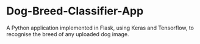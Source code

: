 # Dog-Breed-Classifier-App
A Python application implemented in Flask, using Keras and Tensorflow, to recognise the breed of any uploaded dog image.
